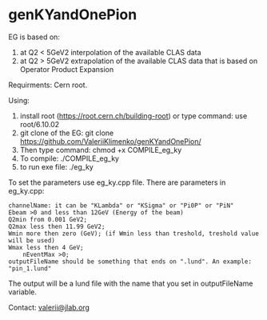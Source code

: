 # genKYandOnePion
EG is based on:
1) at Q2 < 5GeV2 interpolation of the available CLAS data 
2) at Q2 > 5GeV2 extrapolation of the available CLAS data that is based on Operator Product Expansion 

Requirments: Cern root.

Using:
1) install root (https://root.cern.ch/building-root) or type command: use root/6.10.02
2) git clone of the EG: git clone https://github.com/ValeriiKlimenko/genKYandOnePion/ 
3) Then type command: chmod +x COMPILE_eg_ky
4) To compile: ./COMPILE_eg_ky
5) to run exe file: ./eg_ky

To set the parameters use eg_ky.cpp file. There are parameters in eg_ky.cpp:

	channelName: it can be "KLambda" or "KSigma" or "Pi0P" or "PiN"
	Ebeam >0 and less than 12GeV (Energy of the beam)
	Q2min from 0.001 GeV2;  
	Q2max less then 11.99 GeV2;
	Wmin more then zero (GeV); (if Wmin less than treshold, treshold value will be used)
	Wmax less then 4 GeV;
        nEventMax >0;
	outputFileName should be something that ends on ".lund". An example: "pin_1.lund" 
	
The output will be a lund file with the name that you set in outputFileName variable.

Contact: valerii@jlab.org
